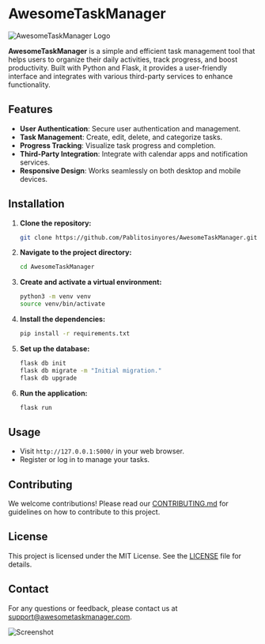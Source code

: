# AwesomeTaskManager

![AwesomeTaskManager Logo](https://path-to-logo/logo.png)

**AwesomeTaskManager** is a simple and efficient task management tool that helps users to organize their daily activities, track progress, and boost productivity. Built with Python and Flask, it provides a user-friendly interface and integrates with various third-party services to enhance functionality.

## Features

- **User Authentication**: Secure user authentication and management.
- **Task Management**: Create, edit, delete, and categorize tasks.
- **Progress Tracking**: Visualize task progress and completion.
- **Third-Party Integration**: Integrate with calendar apps and notification services.
- **Responsive Design**: Works seamlessly on both desktop and mobile devices.

## Installation

1. **Clone the repository:**
    ```bash
    git clone https://github.com/Pablitosinyores/AwesomeTaskManager.git
    ```
2. **Navigate to the project directory:**
    ```bash
    cd AwesomeTaskManager
    ```
3. **Create and activate a virtual environment:**
    ```bash
    python3 -m venv venv
    source venv/bin/activate
    ```
4. **Install the dependencies:**
    ```bash
    pip install -r requirements.txt
    ```
5. **Set up the database:**
    ```bash
    flask db init
    flask db migrate -m "Initial migration."
    flask db upgrade
    ```
6. **Run the application:**
    ```bash
    flask run
    ```

## Usage

- Visit `http://127.0.0.1:5000/` in your web browser.
- Register or log in to manage your tasks.

## Contributing

We welcome contributions! Please read our [CONTRIBUTING.md](CONTRIBUTING.md) for guidelines on how to contribute to this project.

## License

This project is licensed under the MIT License. See the [LICENSE](LICENSE) file for details.

## Contact

For any questions or feedback, please contact us at [support@awesometaskmanager.com](mailto:support@awesometaskmanager.com).

![Screenshot](https://path-to-screenshot/screenshot.png)
